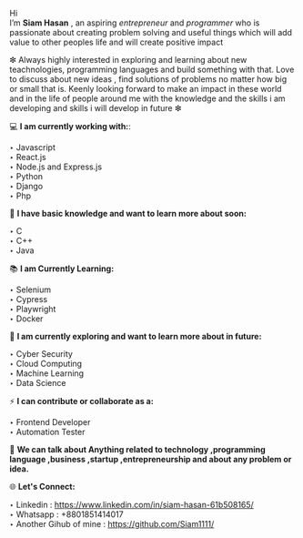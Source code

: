 Hi   
I’m **Siam Hasan** , an aspiring *entrepreneur* and *programmer* who is passionate about creating problem solving and useful things which will add value to other peoples life and will create positive impact<br>

❇ Always highly interested in exploring and learning about new teachnologies, programming languages and build something with that. Love to discuss about new ideas , find solutions of problems no matter how big or small that is. Keenly looking forward to make an impact in these world and in the life of people around me with the knowledge and the skills i am developing and skills i will develop in future ❇<br>

💻 **I am currently working with:**:<br>

  ‣ Javascript<br>
  ‣ React.js<br>
  ‣ Node.js and Express.js<br>
  ‣ Python<br>
  ‣ Django<br>
  ‣ Php<br>

🔺 **I have basic knowledge and want to learn more about soon:**<br>

  ‣ C<br>
  ‣ C++<br>
  ‣ Java<br>

📚 **I am Currently Learning:**<br>

  ‣ Selenium<br>
  ‣ Cypress<br>
  ‣ Playwright<br>
  ‣ Docker<br>

📅  **I am currently exploring and want to learn more about in future:**<br>

  ‣ Cyber Security<br>
  ‣ Cloud Computing<br>
  ‣ Machine Learning<br>
  ‣ Data Science<br>
  
 ⚡ **I can contribute or collaborate as a:**<br>
 
 ‣ Frontend Developer <br>
 ‣ Automation Tester<br>
 

💬 **We can talk about Anything related to technology ,programming language ,business ,startup ,entrepreneurship and about any problem or idea.**

🌐 **Let's Connect:**<br>

‣ Linkedin : https://www.linkedin.com/in/siam-hasan-61b508165/<br>
‣ Whatsapp : +8801851414017 <br>
‣ Another Gihub of mine : https://github.com/Siam1111/


<!---
Siam1111/Siam1111 is a ✨ special ✨ repository because its `README.md` (this file) appears on your GitHub profile.
You can click the Preview link to take a look at your changes.
--->

